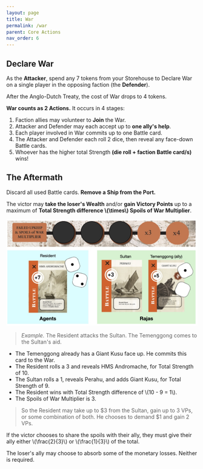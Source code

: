 ```yaml
---
layout: page
title: War
permalink: /war
parent: Core Actions
nav_order: 6
---
```

## Declare War

As the **Attacker**, spend any 7 tokens from your Storehouse to Declare War on a single player in the opposing faction (the **Defender**).

After the Anglo-Dutch Treaty, the cost of War drops to 4 tokens.

**War counts as 2 Actions.** It occurs in 4 stages:

1. Faction allies may volunteer to **Join** the War.
2. Attacker and Defender may each accept up to **one ally's help**.
3. Each player involved in War commits up to one Battle card.
4. The Attacker and Defender each roll 2 dice, then reveal any face-down Battle cards.
5. Whoever has the higher total Strength **(die roll + faction Battle card/s)** wins!

## The Aftermath

Discard all used Battle cards. **Remove a Ship from the Port.**

The victor may **take the loser's Wealth** and/or **gain Victory Points** up to a maximum of **Total Strength difference \\(\times\\) Spoils of War Multiplier**.

![Battle example.](img/battle_example.jpg)

> *Example.* The Resident attacks the Sultan. The Temenggong comes to the Sultan's aid.
- The Temenggong already has a Giant Kusu face up. He commits this card to the War.
- The Resident rolls a 3 and reveals HMS Andromache, for Total Strength of 10.
- The Sultan rolls a 1, reveals Perahu, and adds Giant Kusu, for Total Strength of 9.
- The Resident wins with Total Strength difference of \\(10 - 9 = 1\\).
- The Spoils of War Multiplier is 3.

> So the Resident may take up to $3 from the Sultan, gain up to 3 VPs, or some combination of both. He chooses to demand $1 and gain 2 VPs.

If the victor chooses to share the spoils with their ally, they must give their ally either \\(\frac{2}{3}\\) or \\(\frac{1}{3}\\) of the total.

The loser's ally may choose to absorb some of the monetary losses. Neither is required.

<!-- > **3-player game: the solo player may commit 2 battle cards.** -->